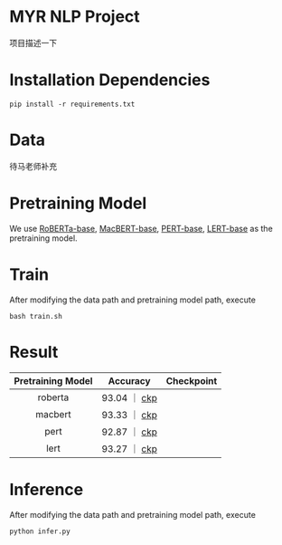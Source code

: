 # MYR NLP Project

项目描述一下

# Installation Dependencies

```
pip install -r requirements.txt
```

# Data

待马老师补充

# Pretraining Model

We use 
[RoBERTa-base](https://huggingface.co/xlm-roberta-base), 
[MacBERT-base](https://huggingface.co/hfl/chinese-macbert-base), 
[PERT-base](https://huggingface.co/hfl/chinese-pert-base), 
[LERT-base](https://huggingface.co/hfl/chinese-lert-base)
as the pretraining model.


# Train

After modifying the data path and pretraining model path, execute

```
bash train.sh
```

# Result

Pretraining Model | Accuracy | Checkpoint
:-------------------------:|:-------------------------:|:-------------------------:
roberta |  93.04 ｜ [ckp]()
macbert |  93.33 ｜ [ckp]()
pert |  92.87 ｜ [ckp]()
lert |  93.27 ｜ [ckp]()


# Inference

After modifying the data path and pretraining model path, execute

```
python infer.py
```
